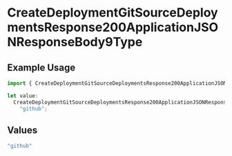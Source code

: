 # CreateDeploymentGitSourceDeploymentsResponse200ApplicationJSONResponseBody9Type

## Example Usage

```typescript
import { CreateDeploymentGitSourceDeploymentsResponse200ApplicationJSONResponseBody9Type } from "@vercel/sdk/models/createdeploymentop.js";

let value:
  CreateDeploymentGitSourceDeploymentsResponse200ApplicationJSONResponseBody9Type =
    "github";
```

## Values

```typescript
"github"
```